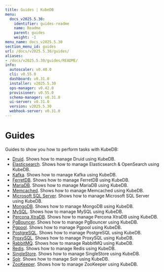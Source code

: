 ```yaml
---
title: Guides | KubeDB
menu:
  docs_v2025.5.30:
    identifier: guides-readme
    name: Readme
    parent: guides
    weight: -1
menu_name: docs_v2025.5.30
section_menu_id: guides
url: /docs/v2025.5.30/guides/
aliases:
- /docs/v2025.5.30/guides/README/
info:
  autoscaler: v0.40.0
  cli: v0.55.0
  dashboard: v0.31.0
  installer: v2025.5.30
  ops-manager: v0.42.0
  provisioner: v0.55.0
  schema-manager: v0.31.0
  ui-server: v0.31.0
  version: v2025.5.30
  webhook-server: v0.31.0
---
```


# Guides

Guides to show you how to perform tasks with KubeDB:
- [Druid](/docs/v2025.5.30/guides/druid/README). Shows how to manage Druid using KubeDB.
- [Elasticsearch](/docs/v2025.5.30/guides/elasticsearch/README). Shows how to manage Elasticsearch & OpenSearch using KubeDB.
- [Kafka](/docs/v2025.5.30/guides/kafka/README). Shows how to manage Kafka using KubeDB.
- [FerretDB](/docs/v2025.5.30/guides/ferretdb/README). Shows how to manage FerretDB using KubeDB.
- [MariaDB](/docs/v2025.5.30/guides/mariadb). Shows how to manage MariaDB using KubeDB.
- [Memcached](/docs/v2025.5.30/guides/memcached/README). Shows how to manage Memcached using KubeDB.
- [Microsoft SQL Server](/docs/v2025.5.30/guides/mssqlserver/README). Shows how to manage Microsoft SQL Server using KubeDB.
- [MongoDB](/docs/v2025.5.30/guides/mongodb/README). Shows how to manage MongoDB using KubeDB.
- [MySQL](/docs/v2025.5.30/guides/mysql/README). Shows how to manage MySQL using KubeDB.
- [Percona XtraDB](/docs/v2025.5.30/guides/percona-xtradb/README). Shows how to manage Percona XtraDB using KubeDB.
- [PgBouncer](/docs/v2025.5.30/guides/pgbouncer/README). Shows how to manage PgBouncer using KubeDB.
- [Pgpool](/docs/v2025.5.30/guides/pgpool/README). Shows how to manage Pgpool using KubeDB.
- [PostgreSQL](/docs/v2025.5.30/guides/postgres/README). Shows how to manage PostgreSQL using KubeDB.
- [ProxySQL](/docs/v2025.5.30/guides/proxysql/README). Shows how to manage ProxySQL using KubeDB.
- [RabbitMQ](/docs/v2025.5.30/guides/rabbitmq/README). Shows how to manage RabbitMQ using KubeDB.
- [Redis](/docs/v2025.5.30/guides/redis/README). Shows how to manage Redis using KubeDB.
- [SingleStore](/docs/v2025.5.30/guides/singlestore/README). Shows how to manage SingleStore using KubeDB.
- [Solr](/docs/v2025.5.30/guides/solr/README). Shows how to manage Solr using KubeDB.
- [ZooKeeper](/docs/v2025.5.30/guides/zookeeper/README). Shows how to manage ZooKeeper using KubeDB.
